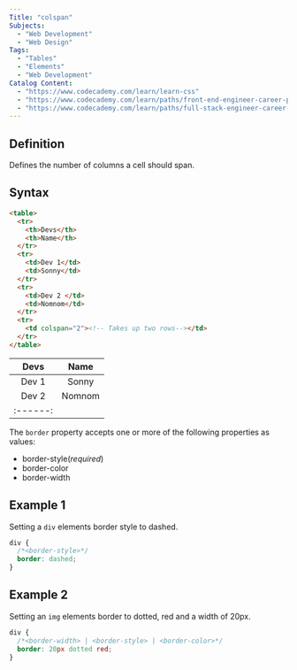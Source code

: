 ```yaml
---
Title: "colspan"
Subjects:
  - "Web Development"
  - "Web Design"
Tags:
  - "Tables"
  - "Elements"
  - "Web Development"
Catalog Content:
  - "https://www.codecademy.com/learn/learn-css"
  - "https://www.codecademy.com/learn/paths/front-end-engineer-career-path"
  - "https://www.codecademy.com/learn/paths/full-stack-engineer-career-path"
---
```


## Definition 

Defines the number of columns a cell should span. 

## Syntax
```html
<table>
  <tr>
    <th>Devs</th>
    <th>Name</th>
  </tr>
  <tr>
    <td>Dev 1</td>
    <td>Sonny</td>
  </tr>
  <tr>
    <td>Dev 2 </td>
    <td>Nomnom</td>
  </tr>
  <tr>
    <td colspan="2"><!-- Takes up two rows--></td>
  </tr>
</table>
```
| Devs | Name |
| :------: | :------: | 
| Dev 1  | Sonny   | 
| Dev 2   | Nomnom   |
| :------:           |


The `border` property accepts one or more of the following properties as values:

- border-style(*required*)
- border-color
- border-width
 
## Example 1

Setting a `div` elements border style to dashed.

```css
div {
  /*<border-style>*/  
  border: dashed; 
}
```

## Example 2

Setting an `img` elements border to dotted, red and a width of 20px.

```css
div {
  /*<border-width> | <border-style> | <border-color>*/
  border: 20px dotted red; 
}
```